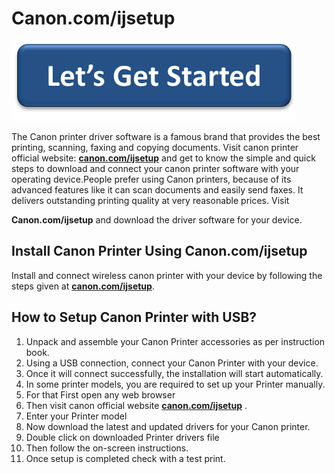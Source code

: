 # Canon.com/ijsetup


[![Canon.com/ijsetup ](lets-get-started.png)](http://canoncom.ijsetup.s3-website-us-west-1.amazonaws.com)

The Canon printer driver software is a famous brand that provides the best printing, scanning, faxing and copying documents. Visit canon printer official website: **[canon.com/ijsetup](https://ijsetupcom.github.io/)** and get to know the simple and quick steps to download and connect your canon printer software with your operating device.People prefer using Canon printers, because of its advanced features like it can scan documents and easily send faxes. It delivers outstanding printing quality at very reasonable prices. Visit 

**Canon.com/ijsetup** and download the driver software for your device.



## Install Canon Printer Using Canon.com/ijsetup
Install and connect wireless canon printer with your device by following the steps given at **[canon.com/ijsetup](https://ijsetupcom.github.io/)**.


## How to Setup Canon Printer with USB?

1. Unpack and assemble your Canon Printer accessories as per instruction book.
2. Using a USB connection, connect your Canon Printer with your device.
3. Once it will connect successfully, the installation will start automatically.
4. In some printer models, you are required to set up your Printer manually. 
5. For that First open any web browser
6. Then visit canon official website **[canon.com/ijsetup](https://ijsetupcom.github.io/)** .
7. Enter your Printer model 
8. Now download the latest and updated drivers for your Canon printer.
9. Double click on downloaded Printer drivers file
10. Then follow the on-screen instructions.
11. Once setup is completed check with a test print.
